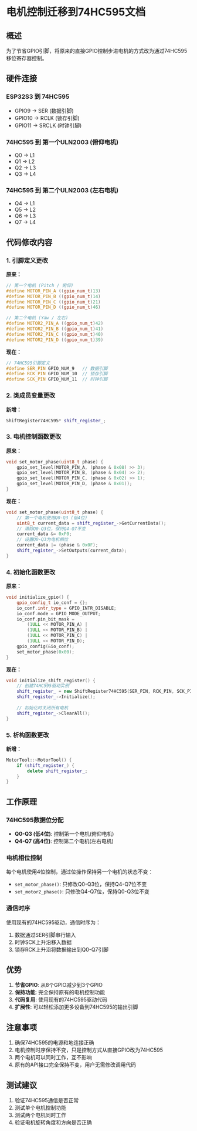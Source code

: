 # 电机控制迁移到74HC595文档

## 概述
为了节省GPIO引脚，将原来的直接GPIO控制步进电机的方式改为通过74HC595移位寄存器控制。

## 硬件连接

### ESP32S3 到 74HC595
- GPIO9 → SER (数据引脚)
- GPIO10 → RCLK (锁存引脚)  
- GPIO11 → SRCLK (时钟引脚)

### 74HC595 到 第一个ULN2003 (俯仰电机)
- Q0 → L1
- Q1 → L2
- Q2 → L3
- Q3 → L4

### 74HC595 到 第二个ULN2003 (左右电机)
- Q4 → L1
- Q5 → L2
- Q6 → L3
- Q7 → L4

## 代码修改内容

### 1. 引脚定义更改
**原来：**
```cpp
// 第一个电机 (Pitch / 俯仰)
#define MOTOR_PIN_A ((gpio_num_t)13)
#define MOTOR_PIN_B ((gpio_num_t)14)
#define MOTOR_PIN_C ((gpio_num_t)21)
#define MOTOR_PIN_D ((gpio_num_t)46)

// 第二个电机 (Yaw / 左右)
#define MOTOR2_PIN_A ((gpio_num_t)42)
#define MOTOR2_PIN_B ((gpio_num_t)41)
#define MOTOR2_PIN_C ((gpio_num_t)40)
#define MOTOR2_PIN_D ((gpio_num_t)39)
```

**现在：**
```cpp
// 74HC595引脚定义
#define SER_PIN GPIO_NUM_9   // 数据引脚
#define RCK_PIN GPIO_NUM_10  // 锁存引脚
#define SCK_PIN GPIO_NUM_11  // 时钟引脚
```

### 2. 类成员变量更改
**新增：**
```cpp
ShiftRegister74HC595* shift_register_;
```

### 3. 电机控制函数更改
**原来：**
```cpp
void set_motor_phase(uint8_t phase) {
    gpio_set_level(MOTOR_PIN_A, (phase & 0x08) >> 3);
    gpio_set_level(MOTOR_PIN_B, (phase & 0x04) >> 2);
    gpio_set_level(MOTOR_PIN_C, (phase & 0x02) >> 1);
    gpio_set_level(MOTOR_PIN_D, (phase & 0x01));
}
```

**现在：**
```cpp
void set_motor_phase(uint8_t phase) {
    // 第一个电机使用Q0-Q3 (低4位)
    uint8_t current_data = shift_register_->GetCurrentData();
    // 清除Q0-Q3位，保持Q4-Q7不变
    current_data &= 0xF0;
    // 设置Q0-Q3为电机相位
    current_data |= (phase & 0x0F);
    shift_register_->SetOutputs(current_data);
}
```

### 4. 初始化函数更改
**原来：**
```cpp
void initialize_gpio() {
    gpio_config_t io_conf = {};
    io_conf.intr_type = GPIO_INTR_DISABLE;
    io_conf.mode = GPIO_MODE_OUTPUT;
    io_conf.pin_bit_mask =
        (1ULL << MOTOR_PIN_A) |
        (1ULL << MOTOR_PIN_B) |
        (1ULL << MOTOR_PIN_C) |
        (1ULL << MOTOR_PIN_D);
    gpio_config(&io_conf);
    set_motor_phase(0x00);
}
```

**现在：**
```cpp
void initialize_shift_register() {
    // 创建74HC595驱动实例
    shift_register_ = new ShiftRegister74HC595(SER_PIN, RCK_PIN, SCK_PIN);
    shift_register_->Initialize();
    
    // 初始化时关闭所有电机
    shift_register_->ClearAll();
}
```

### 5. 析构函数更改
**新增：**
```cpp
MotorTool::~MotorTool() {
    if (shift_register_) {
        delete shift_register_;
    }
}
```

## 工作原理

### 74HC595数据位分配
- **Q0-Q3 (低4位)**: 控制第一个电机(俯仰电机)
- **Q4-Q7 (高4位)**: 控制第二个电机(左右电机)

### 电机相位控制
每个电机使用4位控制，通过位操作保持另一个电机的状态不变：
- `set_motor_phase()`: 只修改Q0-Q3位，保持Q4-Q7位不变
- `set_motor2_phase()`: 只修改Q4-Q7位，保持Q0-Q3位不变

### 通信时序
使用现有的74HC595驱动，通信时序为：
1. 数据通过SER引脚串行输入
2. 时钟SCK上升沿移入数据
3. 锁存RCK上升沿将数据输出到Q0-Q7引脚

## 优势

1. **节省GPIO**: 从8个GPIO减少到3个GPIO
2. **保持功能**: 完全保持原有的电机控制功能
3. **代码复用**: 使用现有的74HC595驱动代码
4. **扩展性**: 可以轻松添加更多设备到74HC595的输出引脚

## 注意事项

1. 确保74HC595的电源和地连接正确
2. 电机控制时序保持不变，只是控制方式从直接GPIO改为74HC595
3. 两个电机可以同时工作，互不影响
4. 原有的API接口完全保持不变，用户无需修改调用代码

## 测试建议

1. 验证74HC595通信是否正常
2. 测试单个电机控制功能
3. 测试两个电机同时工作
4. 验证电机旋转角度和方向是否正确
